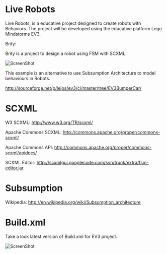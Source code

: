 Live Robots
==========
 
Live Robots, is a educative project designed to create robots with Behaviors.
The project will be developed using the educative platform Lego Mindstorms EV3.

Brity:

Brity is a project to design a robot using FSM with SCXML.

![ScreenShot](https://raw.github.com/jabrena/liverobots/master/docs/scxml/BrityModel.png)

This example is an alternative to use Subsumption Architecture to model behaviours in Robots.

http://sourceforge.net/p/lejos/ev3/ci/master/tree/EV3BumperCar/

SCXML
=====

W3 SCXML: http://www.w3.org/TR/scxml/

Apache Commons SCXML: http://commons.apache.org/proper/commons-scxml/

Apache Commons API: http://commons.apache.org/proper/commons-scxml/apidocs/

SCXML Editor: http://scxmlgui.googlecode.com/svn/trunk/extra/fsm-editor.jar

Subsumption
===========

Wikipedia: http://en.wikipedia.org/wiki/Subsumption_architecture

# Build.xml

Take a look latest version of Build.xml for EV3 project.

![ScreenShot](https://raw.github.com/jabrena/liverobots/master/docs/vizant/build.png)




